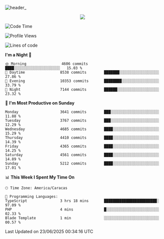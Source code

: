 ![header_](https://github.com/user-attachments/assets/4010d822-ccdc-4198-b608-18c773338d18)


<p align="center">
  <a href="http://www.github.com/thevacs">
    <img src="https://github-readme-streak-stats.herokuapp.com/?user=thevacs&stroke=ffffff&background=1c1917&ring=0891b2&fire=0891b2&currStreakNum=ffffff&currStreakLabel=0891b2&sideNums=ffffff&sideLabels=ffffff&dates=ffffff&hide_border=true" />
  </a>
</p>

<!--START_SECTION:waka-->
![Code Time](http://img.shields.io/badge/Code%20Time-3%2C461%20hrs%204%20mins-blue)

![Profile Views](http://img.shields.io/badge/Profile%20Views-0-blue)

![Lines of code](https://img.shields.io/badge/From%20Hello%20World%20I%27ve%20Written-4.4%20million%20lines%20of%20code-blue)

**I'm a Night 🦉** 

```text
🌞 Morning                4606 commits        ████░░░░░░░░░░░░░░░░░░░░░   15.03 % 
🌆 Daytime                8538 commits        ███████░░░░░░░░░░░░░░░░░░   27.86 % 
🌃 Evening                10353 commits       ████████░░░░░░░░░░░░░░░░░   33.79 % 
🌙 Night                  7144 commits        ██████░░░░░░░░░░░░░░░░░░░   23.32 % 
```
📅 **I'm Most Productive on Sunday** 

```text
Monday                   3641 commits        ███░░░░░░░░░░░░░░░░░░░░░░   11.88 % 
Tuesday                  3767 commits        ███░░░░░░░░░░░░░░░░░░░░░░   12.29 % 
Wednesday                4685 commits        ████░░░░░░░░░░░░░░░░░░░░░   15.29 % 
Thursday                 4410 commits        ████░░░░░░░░░░░░░░░░░░░░░   14.39 % 
Friday                   4365 commits        ████░░░░░░░░░░░░░░░░░░░░░   14.25 % 
Saturday                 4561 commits        ████░░░░░░░░░░░░░░░░░░░░░   14.89 % 
Sunday                   5212 commits        ████░░░░░░░░░░░░░░░░░░░░░   17.01 % 
```


📊 **This Week I Spent My Time On** 

```text
🕑︎ Time Zone: America/Caracas

💬 Programming Languages: 
TypeScript               3 hrs 18 mins       ████████████████████████░   97.09 % 
PHP                      4 mins              █░░░░░░░░░░░░░░░░░░░░░░░░   02.33 % 
Blade Template           1 min               ░░░░░░░░░░░░░░░░░░░░░░░░░   00.57 % 
```


 Last Updated on 23/06/2025 00:34:16 UTC
<!--END_SECTION:waka-->
